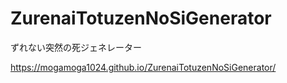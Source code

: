 # ZurenaiTotuzenNoSiGenerator
ずれない突然の死ジェネレーター

https://mogamoga1024.github.io/ZurenaiTotuzenNoSiGenerator/
